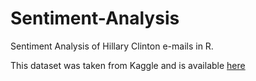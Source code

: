 # Sentiment-Analysis

Sentiment Analysis of Hillary Clinton e-mails in R. 


This dataset was taken from Kaggle and is available [here](https://www.kaggle.com/kaggle/hillary-clinton-emails)



